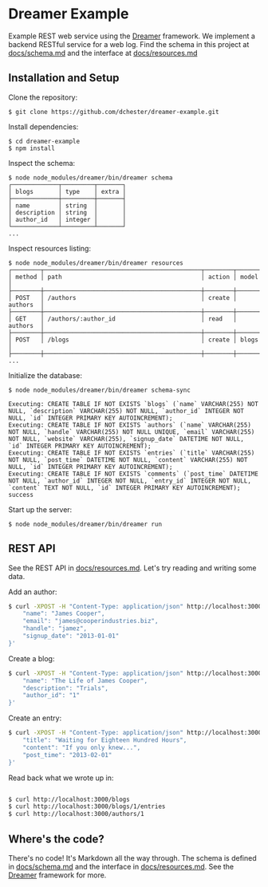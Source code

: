 # Dreamer Example

Example REST web service using the [Dreamer](https://github.com/dchester/dreamer) framework.  We implement a backend RESTful service for a web log.  Find the schema in this project at [docs/schema.md](docs/schema.md) and the interface at [docs/resources.md](docs/resources.md)

## Installation and Setup

Clone the repository:
```
$ git clone https://github.com/dchester/dreamer-example.git
```

Install dependencies:

```
$ cd dreamer-example
$ npm install
```

Inspect the schema:
```
$ node node_modules/dreamer/bin/dreamer schema
┌─────────────┬─────────┬───────┐
│ blogs       │ type    │ extra │
├─────────────┼─────────┼───────┤
│ name        │ string  │       │
│ description │ string  │       │
│ author_id   │ integer │       │
└─────────────┴─────────┴───────┘
...
```

Inspect resources listing:
```
$ node node_modules/dreamer/bin/dreamer resources
┌────────┬────────────────────────────────────────────┬────────┬──────────┐
│ method │ path                                       │ action │ model    │
├────────┼────────────────────────────────────────────┼────────┼──────────┤
│ POST   │ /authors                                   │ create │ authors  │
├────────┼────────────────────────────────────────────┼────────┼──────────┤
│ GET    │ /authors/:author_id                        │ read   │ authors  │
├────────┼────────────────────────────────────────────┼────────┼──────────┤
│ POST   │ /blogs                                     │ create │ blogs    │
├────────┼────────────────────────────────────────────┼────────┼──────────┤
...
```

Initialize the database:

```
$ node node_modules/dreamer/bin/dreamer schema-sync

Executing: CREATE TABLE IF NOT EXISTS `blogs` (`name` VARCHAR(255) NOT NULL, `description` VARCHAR(255) NOT NULL, `author_id` INTEGER NOT NULL, `id` INTEGER PRIMARY KEY AUTOINCREMENT);
Executing: CREATE TABLE IF NOT EXISTS `authors` (`name` VARCHAR(255) NOT NULL, `handle` VARCHAR(255) NOT NULL UNIQUE, `email` VARCHAR(255) NOT NULL, `website` VARCHAR(255), `signup_date` DATETIME NOT NULL, `id` INTEGER PRIMARY KEY AUTOINCREMENT);
Executing: CREATE TABLE IF NOT EXISTS `entries` (`title` VARCHAR(255) NOT NULL, `post_time` DATETIME NOT NULL, `content` VARCHAR(255) NOT NULL, `id` INTEGER PRIMARY KEY AUTOINCREMENT);
Executing: CREATE TABLE IF NOT EXISTS `comments` (`post_time` DATETIME NOT NULL, `author_id` INTEGER NOT NULL, `entry_id` INTEGER NOT NULL, `content` TEXT NOT NULL, `id` INTEGER PRIMARY KEY AUTOINCREMENT);
success
```

Start up the server:

```
$ node node_modules/dreamer/bin/dreamer run
```

## REST API

See the REST API in [docs/resources.md](docs/resources.md).  Let's try reading and writing some data.

Add an author:
```bash
$ curl -XPOST -H "Content-Type: application/json" http://localhost:3000/authors -d '{
    "name": "James Cooper",
    "email": "james@cooperindustries.biz",
    "handle": "jamez",
    "signup_date": "2013-01-01"
}'
```

Create a blog:
```bash
$ curl -XPOST -H "Content-Type: application/json" http://localhost:3000/blogs -d '{
    "name": "The Life of James Cooper",
    "description": "Trials",
    "author_id": "1"
}'
```

Create an entry:
```bash
$ curl -XPOST -H "Content-Type: application/json" http://localhost:3000/blogs/1/entries -d '{
    "title": "Waiting for Eighteen Hundred Hours",
    "content": "If you only knew...",
    "post_time": "2013-02-01"
}'
```

Read back what we wrote up in:

```bash

$ curl http://localhost:3000/blogs
$ curl http://localhost:3000/blogs/1/entries
$ curl http://localhost:3000/authors/1
```
## Where's the code?

There's no code!  It's Markdown all the way through.  The schema is defined in [docs/schema.md](docs/schema.md) and the interface in [docs/resources.md](docs/resources.md).  See the [Dreamer](https://github.com/dchester/dreamer) framework for more.
